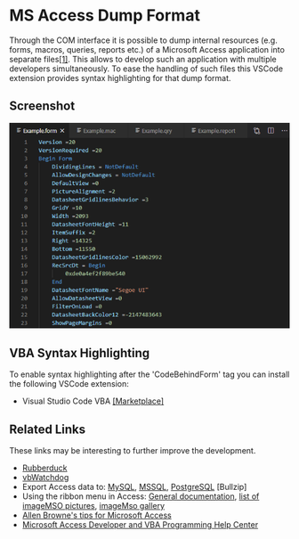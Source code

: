 MS Access Dump Format
=====================

Through the COM interface it is possible to dump internal resources (e.g. forms, macros, queries, reports etc.) of a Microsoft Access application into separate files[[1]](https://stackoverflow.com/questions/187506/how-do-you-use-version-control-with-access-development).
This allows to develop such an application with multiple developers simultaneously.
To ease the handling of such files this VSCode extension provides syntax highlighting for that dump format.

Screenshot
----------

![Screenshot](./images/screenshot.png)

VBA Syntax Highlighting
-----------------------

To enable syntax highlighting after the 'CodeBehindForm' tag you can install the following VSCode extension:

- Visual Studio Code VBA [[Marketplace]](https://marketplace.visualstudio.com/items?itemName=aferri.avb)

Related Links
-------------

These links may be interesting to further improve the development.

- [Rubberduck](https://rubberduckvba.com/)
- [vbWatchdog](https://www.everythingaccess.com/vbwatchdog.asp)
- Export Access data to: [MySQL](https://www.bullzip.com/products/a2m/info.php), [MSSQL](https://www.bullzip.com/products/a2s/info.php), [PostgreSQL](https://www.bullzip.com/products/a2p/info.php) \[Bullzip\]
- Using the ribbon menu in Access: [General documentation](https://www.accessribbon.de/en/), [list of imageMSO pictures](https://bert-toolkit.com/imagemso-list.html), [imageMso gallery](http://www.spreadsheet1.com/office-excel-ribbon-imagemso-icons-gallery-page-01.html)
- [Allen Browne's tips for Microsoft Access](http://allenbrowne.com/tips.html)
- [Microsoft Access Developer and VBA Programming Help Center](http://www.fmsinc.com/microsoftaccess/developer/index.html)
